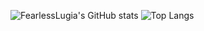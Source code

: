 ![FearlessLugia's GitHub stats](https://github-readme-stats.vercel.app/api?username=FearlessLugia)
![Top Langs](https://github-readme-stats-spamegg1.vercel.app/api/top-langs/?username=FearlessLugia&count_private=true&layout=compact)

<!---
- 👋 Hi, I’m @FearlessLugia
- 👀 I’m interested in ...
- 🌱 I’m currently learning ...
- 💞️ I’m looking to collaborate on ...
- 📫 How to reach me ...

FearlessLugia/FearlessLugia is a ✨ special ✨ repository because its `README.md` (this file) appears on your GitHub profile.
You can click the Preview link to take a look at your changes.
--->
